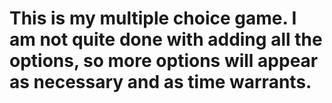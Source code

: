 # This is my multiple choice game. I am not quite done with adding all the options, so more options will appear as necessary and as time warrants.
